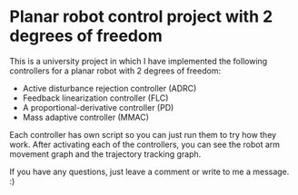 # Planar robot control project with 2 degrees of freedom

This is a university project in which I have implemented the following controllers for a planar robot with 2 degrees of freedom:
- Active disturbance rejection controller (ADRC) 
- Feedback linearization controller (FLC)
- A proportional-derivative controller (PD)
- Mass adaptive controller (MMAC)

Each controller has own script so you can just run them to try how they work. 
After activating each of the controllers, you can see the robot arm movement graph and the trajectory tracking graph. 

If you have any questions, just leave a comment or write to me a message. :)
